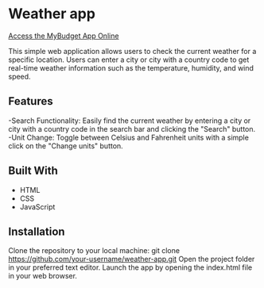 # Weather app
[Access the MyBudget App Online](https://jelenavassic.github.io/weather-app/)


This simple web application allows users to check the current weather for a specific location. Users can enter a city or city with a country code to get real-time weather information such as the temperature, humidity, and wind speed.


## Features

-Search Functionality: Easily find the current weather by entering a city or city with a country code in the search bar and clicking the "Search" button.
-Unit Change: Toggle between Celsius and Fahrenheit units with a simple click on the "Change units" button.

## Built With

- HTML
- CSS
- JavaScript


## Installation
Clone the repository to your local machine:
git clone https://github.com/your-username/weather-app.git
Open the project folder in your preferred text editor.
Launch the app by opening the index.html file in your web browser.
